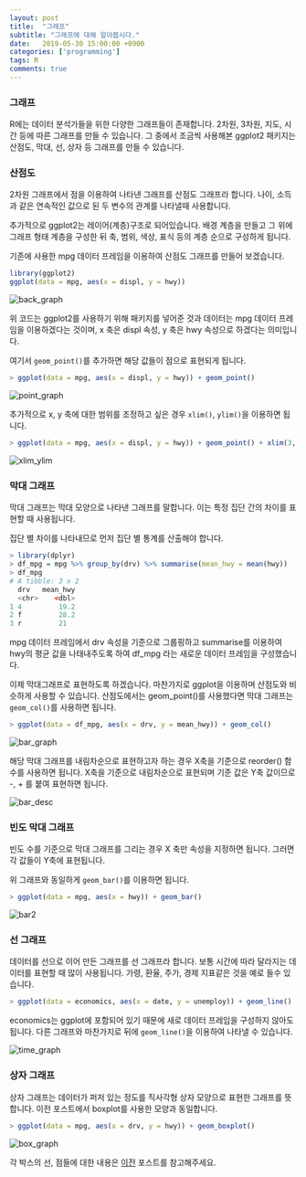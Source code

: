 ```yaml
---
layout: post
title:  "그래프"
subtitle: "그래프에 대해 알아봅시다."
date:   2019-05-30 15:00:00 +0900
categories: ['programming']
tags: R
comments: true
---
```


### 그래프
R에는 데이터 분석가들을 위한 다양한 그래프들이 존재합니다. 2차원, 3차원, 지도, 시간 등에 따른 그래프를 만들 수 있습니다. 그 중에서 조금씩 사용해본 ggplot2 패키지는 산점도, 막대, 선, 상자 등 그래프를 만들 수 있습니다.


### 산점도
2차원 그래프에서 점을 이용하여 나타낸 그래프를 산점도 그래프라 합니다. 나이, 소득과 같은 연속적인 값으로 된 두 변수의 관계를 나타낼때 사용합니다.

추가적으로 ggplot2는 레이어(계층)구조로 되어있습니다. 배경 계층을 만들고 그 위에 그래프 형태 계층을 구성한 뒤 축, 범위, 색상, 표식 등의 계층 순으로 구성하게 됩니다.

기존에 사용한 mpg 데이터 프레임을 이용하여 산점도 그래프를 만들어 보겠습니다.

```r
library(ggplot2)
ggplot(data = mpg, aes(x = displ, y = hwy))
```
![back_graph](/img/r/graph/back.png)


위 코드는 ggplot2를 사용하기 위해 패키지를 넣어준 것과 데이터는 mpg 데이터 프레임을 이용하겠다는 것이며, x 축은 displ 속성, y 축은 hwy 속성으로 하겠다는 의미입니다.

여기서 `geom_point()`를 추가하면 해당 값들이 점으로 표현되게 됩니다.

```r
> ggplot(data = mpg, aes(x = displ, y = hwy)) + geom_point()
```

![point_graph](/img/r/graph/point.png)

추가적으로 x, y 축에 대한 범위를 조정하고 싶은 경우 `xlim()`, `ylim()`을 이용하면 됩니다.

```r
> ggplot(data = mpg, aes(x = displ, y = hwy)) + geom_point() + xlim(3, 6) + ylim(20, 40)
```

![xlim_ylim](/img/r/graph/xlim_ylim.png)


### 막대 그래프
막대 그래프는 막대 모양으로 나타낸 그래프를 말합니다. 이는 특정 집단 간의 차이를 표현할 때 사용됩니다.

집단 별 차이를 나타내므로 먼저 집단 별 통계를 산출해야 합니다.

```r
> library(dplyr)
> df_mpg = mpg %>% group_by(drv) %>% summarise(mean_hwy = mean(hwy))
> df_mpg
# A tibble: 3 x 2
  drv   mean_hwy
  <chr>    <dbl>
1 4         19.2
2 f         28.2
3 r         21
```

mpg 데이터 프레임에서 drv 속성을 기준으로 그룹핑하고 summarise를 이용하여 hwy의 평균 값을 나태내주도록 하여 df_mpg 라는 새로운 데이터 프레임을 구성했습니다.

이제 막대그래프로 표현하도록 하겠습니다. 마찬가지로 ggplot을 이용하며 산점도와 비슷하게 사용할 수 있습니다. 산점도에서는 geom_point()를 사용했다면 막대 그래프는 `geom_col()`를 사용하면 됩니다.

```r
> ggplot(data = df_mpg, aes(x = drv, y = mean_hwy)) + geom_col()
```

![bar_graph](/img/r/graph/bar_graph.png)

해당 막대 그래프를 내림차순으로 표현하고자 하는 경우 X축을 기준으로 reorder() 함수를 사용하면 됩니다.
X축을 기준으로 내림차순으로 표현되며 기준 값은 Y축 값이므로 -, + 를 붙여 표현하면 됩니다.

![bar_desc](/img/r/graph/bar_desc.png)


### 빈도 막대 그래프

빈도 수를 기준으로 막대 그래프를 그리는 경우 X 축만 속성을 지정하면 됩니다. 그러면 각 값들이 Y축에 표현됩니다.

위 그래프와 동일하게 `geom_bar()`를 이용하면 됩니다.

```r
> ggplot(data = mpg, aes(x = hwy)) + geom_bar()
```

![bar2](/img/r/graph/bar2.png)

### 선 그래프
데이터를 선으로 이어 만든 그래프를 선 그래프라 합니다. 보통 시간에 따라 달라지는 데이터를 표현할 때 많이 사용됩니다. 가령, 환율, 주가, 경제 지표같은 것을 예로 들수 있습니다.

```r
> ggplot(data = economics, aes(x = date, y = unemploy)) + geom_line()
```
economics는 ggplot에 포함되어 있기 때문에 새로 데이터 프레임을 구성하지 않아도 됩니다. 
다른 그래프와 마찬가지로 뒤에 `geom_line()`을 이용하여 나타낼 수 있습니다.

![time_graph](/img/r/graph/time_graph.png)


### 상자 그래프

상자 그래프는 데이터가 퍼저 있는 정도를 직사각형 상자 모양으로 표현한 그래프를 뜻합니다. 이전 포스트에서 boxplot를 사용한 모양과 동일합니다.

```r
> ggplot(data = mpg, aes(x = drv, y = hwy)) + geom_boxplot()
```

![box_graph](/img/r/graph/box_graph.png)

각 박스의 선, 점들에 대한 내용은 [이전](https://k3y6reak.github.io/programming/2019/05/30/data_refining/) 포스트를 참고해주세요.

